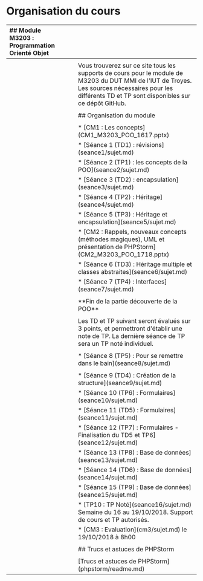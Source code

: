 # Organisation du cours



| \#\# Module M3203 : Programmation Orienté Objet |  |  |  |
| :--- | :--- | :--- | :--- |
|  |  |  |  |
|  |  |  | Vous trouverez sur ce site tous les supports de cours pour le module de M3203 du DUT MMI de l'IUT de Troyes. Les sources nécessaires pour les différents TD et TP sont disponibles sur ce dépôt GitHub. |
|  |  |  |  |
|  |  |  | \#\# Organisation du module |
|  |  |  |  |
|  |  |  | \* \[CM1 : Les concepts\]\(CM1\_M3203\_POO\_1617.pptx\) |
|  |  |  | \* \[Séance 1 \(TD1\) : révisions\]\(seance1/sujet.md\) |
|  |  |  | \* \[Séance 2 \(TP1\) : les concepts de la POO\]\(seance2/sujet.md\) |
|  |  |  | \* \[Séance 3 \(TD2\) : encapsulation\]\(seance3/sujet.md\) |
|  |  |  | \* \[Séance 4 \(TP2\) : Héritage\]\(seance4/sujet.md\) |
|  |  |  | \* \[Séance 5 \(TP3\) : Héritage et encapsulation\]\(seance5/sujet.md\) |
|  |  |  | \* \[CM2 : Rappels, nouveaux concepts \(méthodes magiques\), UML et présentation de PHPStorm\]\(CM2\_M3203\_POO\_1718.pptx\) |
|  |  |  | \* \[Séance 6 \(TD3\) : Héritage multiple et classes abstraites\]\(seance6/sujet.md\) |
|  |  |  | \* \[Séance 7 \(TP4\) : Interfaces\]\(seance7/sujet.md\) |
|  |  |  |  |
|  |  |  | \*\*Fin de la partie découverte de la POO\*\* |
|  |  |  |  |
|  |  |  | Les TD et TP suivant seront évalués sur 3 points, et permettront d'établir une note de TP. La dernière séance de TP sera un TP noté individuel. |
|  |  |  |  |
|  |  |  | \* \[Séance 8 \(TP5\) : Pour se remettre dans le bain\]\(seance8/sujet.md\) |
|  |  |  |  |
|  |  |  | \* \[Séance 9 \(TD4\) : Création de la structure\]\(seance9/sujet.md\) |
|  |  |  | \* \[Séance 10 \(TP6\) : Formulaires\]\(seance10/sujet.md\) |
|  |  |  | \* \[Séance 11 \(TD5\) : Formulaires\]\(seance11/sujet.md\) |
|  |  |  | \* \[Séance 12 \(TP7\) : Formulaires - Finalisation du TD5 et TP6\]\(seance12/sujet.md\) |
|  |  |  | \* \[Séance 13 \(TP8\) : Base de données\]\(seance13/sujet.md\) |
|  |  |  | \* \[Séance 14 \(TD6\) : Base de données\]\(seance14/sujet.md\) |
|  |  |  | \* \[Séance 15 \(TP9\) : Base de données\]\(seance15/sujet.md\) |
|  |  |  | \* \[TP10 : TP Noté\]\(seance16/sujet.md\) Semaine du 16 au 19/10/2018. Support de cours et TP autorisés. |
|  |  |  | \* \[CM3 : Evaluation\]\(cm3/sujet.md\) le 19/10/2018 à 8h00 |
|  |  |  |  |
|  |  |  | \#\# Trucs et astuces de PHPStorm |
|  |  |  |  |
|  |  |  | \[Trucs et astuces de PHPStorm\]\(phpstorm/readme.md\) |

